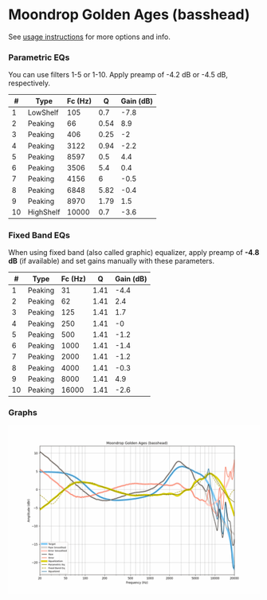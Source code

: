 # Moondrop Golden Ages (basshead)
See [usage instructions](https://github.com/jaakkopasanen/AutoEq#usage) for more options and info.

### Parametric EQs
You can use filters 1-5 or 1-10. Apply preamp of -4.2 dB or -4.5 dB, respectively.

|   # | Type      |   Fc (Hz) |    Q |   Gain (dB) |
|-----|-----------|-----------|------|-------------|
|   1 | LowShelf  |       105 | 0.7  |        -7.8 |
|   2 | Peaking   |        66 | 0.54 |         8.9 |
|   3 | Peaking   |       406 | 0.25 |        -2   |
|   4 | Peaking   |      3122 | 0.94 |        -2.2 |
|   5 | Peaking   |      8597 | 0.5  |         4.4 |
|   6 | Peaking   |      3506 | 5.4  |         0.4 |
|   7 | Peaking   |      4156 | 6    |        -0.5 |
|   8 | Peaking   |      6848 | 5.82 |        -0.4 |
|   9 | Peaking   |      8970 | 1.79 |         1.5 |
|  10 | HighShelf |     10000 | 0.7  |        -3.6 |

### Fixed Band EQs
When using fixed band (also called graphic) equalizer, apply preamp of **-4.8 dB** (if available) and set gains manually with these parameters.

|   # | Type    |   Fc (Hz) |    Q |   Gain (dB) |
|-----|---------|-----------|------|-------------|
|   1 | Peaking |        31 | 1.41 |        -4.4 |
|   2 | Peaking |        62 | 1.41 |         2.4 |
|   3 | Peaking |       125 | 1.41 |         1.7 |
|   4 | Peaking |       250 | 1.41 |        -0   |
|   5 | Peaking |       500 | 1.41 |        -1.2 |
|   6 | Peaking |      1000 | 1.41 |        -1.4 |
|   7 | Peaking |      2000 | 1.41 |        -1.2 |
|   8 | Peaking |      4000 | 1.41 |        -0.3 |
|   9 | Peaking |      8000 | 1.41 |         4.9 |
|  10 | Peaking |     16000 | 1.41 |        -2.6 |

### Graphs
![](./Moondrop%20Golden%20Ages%20(basshead).png)
